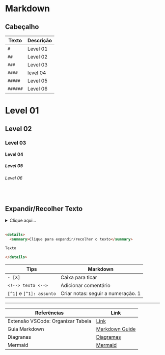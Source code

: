# Markdown


## Cabeçalho

| Texto    | Descrição |
|----------|-----------|
| `#`      | Level 01  |
| `##`     | Level 02  |
| `###`    | Level 03  |
| `####`   | level 04  |
| `#####`  | Level 05  |
| `######` | Level 06  |


# Level 01
## Level 02
### Level 03
#### Level 04
##### Level 05
###### Level 06

<br>

## Expandir/Recolher Texto

<details>
  <summary>Clique aqui...</summary>

... Continue! Você está fazendo um trabalho incrível! :) 

</details>
<br>

```html
<details>
  <summary>Clique para expandir/recolher o texto</summary>

Texto

</details>
```

| Tips               | Markdown             |
|--------------------|----------------------|
| `- [X]`            | Caixa para ticar     |
| `<!--> texto <-->` | Adicionar comentário |
| `[^1]` e `[^1]: assunto`            | Criar notas: seguir a numeração. 1

--------------

Referências | Link
-|-
Extensão VSCode: Organizar Tabela|[Link](https://learn.microsoft.com/pt-pt/contribute/content/docs-authoring/reformat-table)
Guia Markdown| [Markdown Guide](https://www.markdownguide.org/basic-syntax/)
Diagranas | [Diagramas](https://support.typora.io/Draw-Diagrams-With-Markdown/)
Mermaid | [Mermaid](https://mermaid.js.org/syntax/flowchart.html)

<!-->

